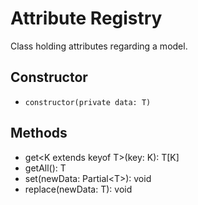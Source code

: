 # Attribute Registry

Class holding attributes regarding a model.

## Constructor

* `constructor(private data: T)`

## Methods

* get\<K extends keyof T\>(key: K): T[K]
* getAll(): T
* set(newData: Partial\<T\>): void
* replace(newData: T): void
